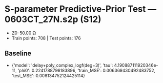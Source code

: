 # S-parameter Predictive-Prior Test — 0603CT_27N.s2p (S12)
- Z0: 50.00 Ω
- Train points: 708  |  Test points: 176

## Baseline
- {'model': 'delay+poly_complex_logf(deg=3)', 'tau': 4.190887111920346e-11, 'phi0': 0.2241788798183896, 'train_MSE': 0.006369430492483752, 'test_MSE': 0.006134752124425114}